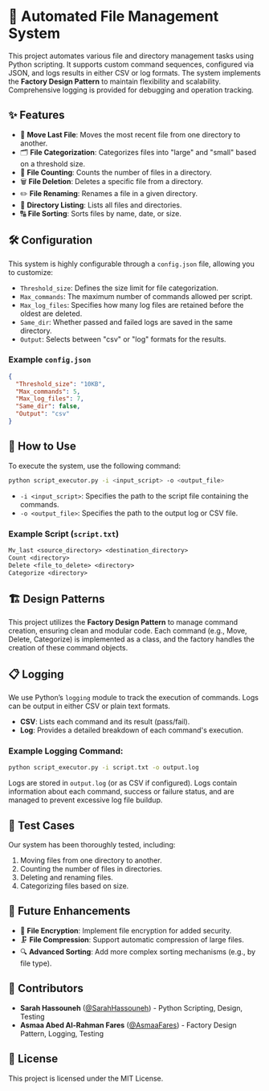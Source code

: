 
# 📁 Automated File Management System

This project automates various file and directory management tasks using Python scripting. It supports custom command sequences, configured via JSON, and logs results in either CSV or log formats. The system implements the **Factory Design Pattern** to maintain flexibility and scalability. Comprehensive logging is provided for debugging and operation tracking.

## ✨ Features
- 🔄 **Move Last File**: Moves the most recent file from one directory to another.
- 🗂 **File Categorization**: Categorizes files into "large" and "small" based on a threshold size.
- 🧮 **File Counting**: Counts the number of files in a directory.
- 🗑 **File Deletion**: Deletes a specific file from a directory.
- ✏️ **File Renaming**: Renames a file in a given directory.
- 📜 **Directory Listing**: Lists all files and directories.
- 🔠 **File Sorting**: Sorts files by name, date, or size.

## 🛠️ Configuration
This system is highly configurable through a `config.json` file, allowing you to customize:
- `Threshold_size`: Defines the size limit for file categorization.
- `Max_commands`: The maximum number of commands allowed per script.
- `Max_log_files`: Specifies how many log files are retained before the oldest are deleted.
- `Same_dir`: Whether passed and failed logs are saved in the same directory.
- `Output`: Selects between "csv" or "log" formats for the results.

### Example `config.json`
```json
{
  "Threshold_size": "10KB",
  "Max_commands": 5,
  "Max_log_files": 7,
  "Same_dir": false,
  "Output": "csv"
}
```

## 🚀 How to Use
To execute the system, use the following command:

```bash
python script_executor.py -i <input_script> -o <output_file>
```

- `-i <input_script>`: Specifies the path to the script file containing the commands.
- `-o <output_file>`: Specifies the path to the output log or CSV file.

### Example Script (`script.txt`)
```txt
Mv_last <source_directory> <destination_directory>
Count <directory>
Delete <file_to_delete> <directory>
Categorize <directory>
```

## 🏗️ Design Patterns
This project utilizes the **Factory Design Pattern** to manage command creation, ensuring clean and modular code. Each command (e.g., Move, Delete, Categorize) is implemented as a class, and the factory handles the creation of these command objects.

## 📋 Logging
We use Python’s `logging` module to track the execution of commands. Logs can be output in either CSV or plain text formats.

- **CSV**: Lists each command and its result (pass/fail).
- **Log**: Provides a detailed breakdown of each command's execution.

### Example Logging Command:
```bash
python script_executor.py -i script.txt -o output.log
```

Logs are stored in `output.log` (or as CSV if configured). Logs contain information about each command, success or failure status, and are managed to prevent excessive log file buildup.

## 🔬 Test Cases
Our system has been thoroughly tested, including:
1. Moving files from one directory to another.
2. Counting the number of files in directories.
3. Deleting and renaming files.
4. Categorizing files based on size.

## 🔧 Future Enhancements
- 🔐 **File Encryption**: Implement file encryption for added security.
- 🗜 **File Compression**: Support automatic compression of large files.
- 🔍 **Advanced Sorting**: Add more complex sorting mechanisms (e.g., by file type).

## 👥 Contributors
- **Sarah Hassouneh** ([@SarahHassouneh](https://github.com/SarahHassouneh)) - Python Scripting, Design, Testing
- **Asmaa Abed Al-Rahman Fares** ([@AsmaaFares](https://github.com/AsmaaFares)) - Factory Design Pattern, Logging, Testing

## 📄 License
This project is licensed under the MIT License.
